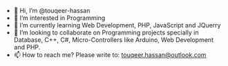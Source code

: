 - 👋 Hi, I’m @touqeer-hassan
- 👀 I’m interested in Programming
- 🌱 I’m currently learning Web Development, PHP, JavaScript and JQuerry
- 💞️ I’m looking to collaborate on Programming projects specially in Database, C++, C#, Micro-Controllers like Arduino, Web Development and PHP.
- 📫 How to reach me? Please write to: touqeer.hassan@outlook.com

<!---
touqeer-hassan/touqeer-hassan is a ✨ special ✨ repository because its `README.md` (this file) appears on your GitHub profile.
You can click the Preview link to take a look at your changes.
--->
